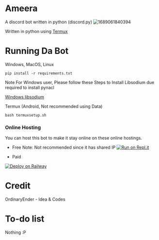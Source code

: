 
# Ameera
A discord bot written in python (discord.py)
![1689061840394](https://cdn.discordapp.com/avatars/969003833059590216/4835ee0b0821aaa4a55c7aa26531aeba.png?size=1024)

Written in python using [Termux](https://github.com/termux/termux-app)

# Running Da Bot
Windows, MacOS, Linux
```
pip install -r requirements.txt
```
Note For Windows user, Please follow these Steps to Install Libsodium due required to install pynacl

[Windows libsodium](https://py-ipv8.readthedocs.io/en/latest/preliminaries/install_libsodium.html)


Termux (Android, Not recommended using Data)
```
bash termuxsetup.sh
```
### Online Hosting
You can host this bot to make it stay online on these online hostings.

- Free
Note: Not recommended since it has shared IP
[![Run on Repl.it](https://repl.it/badge/github/zairullahdev/Alexandra)](https://repl.it/github/zairullahdev/Alexandra)

- Paid

[![Deploy on Railway](https://railway.app/button.svg)](https://railway.app/new/template/hRbKyZ?referralCode=a_kn60)


# Credit 

OrdinaryEnder - Idea & Codes


# To-do list

Nothing :P



